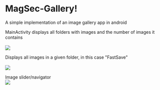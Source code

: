 # MagSec-Gallery!
A simple implementation of an image gallery app in android

MainActivity displays all folders with images and the number of images it contains <br />
<br />
![](https://cdn-images-1.medium.com/max/800/1*EDp_VGFCP9mFgWtYzon1yA.jpeg)   

Displays all images in a given folder, in this case "FastSave" <br />
<br />
![](https://cdn-images-1.medium.com/max/800/1*BPW6PN1oXPQ7z0sWDsNyLg.jpeg) 
<br />

Image slider/navigator <br />
![](https://cdn-images-1.medium.com/max/800/1*PHx4xIYzq4Jom9pNAx36yw.jpeg) 














